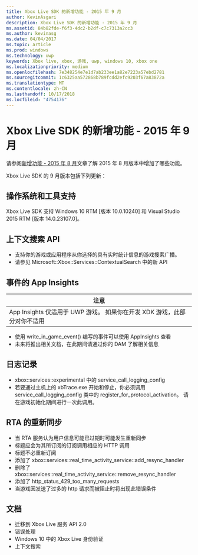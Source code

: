 ```yaml
---
title: Xbox Live SDK 的新增功能 - 2015 年 9 月
author: KevinAsgari
description: Xbox Live SDK 的新增功能 - 2015 年 9 月
ms.assetid: 84b82fde-f6f3-4dc2-b2df-c7c7313a2cc3
ms.author: kevinasg
ms.date: 04/04/2017
ms.topic: article
ms.prod: windows
ms.technology: uwp
keywords: Xbox live, xbox, 游戏, uwp, windows 10, xbox one
ms.localizationpriority: medium
ms.openlocfilehash: 7e348254e7e1d7ab233ee1a82e7223a57ebd2781
ms.sourcegitcommit: 1c6325aa572868b789fcdd2efc9203f67a83872a
ms.translationtype: MT
ms.contentlocale: zh-CN
ms.lasthandoff: 10/17/2018
ms.locfileid: "4754176"
---
```

# <a name="whats-new-for-the-xbox-live-sdk---september-2015"></a>Xbox Live SDK 的新增功能 - 2015 年 9 月

请参阅[新增功能 - 2015 年 8 月](1508-whats-new.md)文章了解 2015 年 8 月版本中增加了哪些功能。

Xbox Live SDK 的 9 月版本包括下列更新：

## <a name="os-and-tool-support"></a>操作系统和工具支持 ##
Xbox Live SDK 支持 Windows 10 RTM [版本 10.0.10240] 和 Visual Studio 2015 RTM [版本 14.0.23107.0]。

## <a name="contextual-search-apis"></a>上下文搜索 API
* 支持你的游戏或应用程序从你选择的具有实时统计信息的游戏搜索广播。
* 请参见 Microsoft::Xbox::Services::ContextualSearch 中的新 API

## <a name="app-insights-for-events"></a>事件的 App Insights

| 注意 |
|------|
| App Insights 仅适用于 UWP 游戏。  如果你在开发 XDK 游戏，此部分对你不适用 |

<p/>

* 使用 write_in_game_event() 编写的事件可以使用 AppInsights 查看
* 未来将推出相关文档，在此期间请通过你的 DAM 了解相关信息

## <a name="logging"></a>日志记录
* xbox::services::experimental 中的 service_call_logging_config
* 若要通过主机上的 xbTrace.exe 开始和停止，你必须调用 service_call_logging_config 类中的 register_for_protocol_activation。  请在游戏初始化期间进行一次此调用。

## <a name="resync-for-rta"></a>RTA 的重新同步
* 当 RTA 服务认为用户信息可能已过期时可能发生重新同步
* 标题应会为其所订阅的订阅调用相应的 HTTP 调用
* 标题不必重新订阅
* 添加了 xbox::services::real_time_activity_service::add_resync_handler
* 删除了 xbox::services::real_time_activity_service::remove_resync_handler
* 添加了 http_status_429_too_many_requests
* 当游戏因发送了过多的 http 请求而被阻止时将出现此错误条件

## <a name="documentation"></a>文档
* 迁移到 Xbox Live 服务 API 2.0
* 错误处理
* Windows 10 中的 Xbox Live 身份验证
* 上下文搜索
